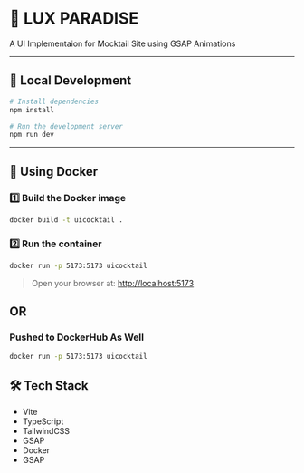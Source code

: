 # 🚀 LUX PARADISE

A UI Implementaion for Mocktail Site using GSAP Animations 

---

## 🧪 Local Development

```bash
# Install dependencies
npm install

# Run the development server
npm run dev
```

---

## 🐳 Using Docker

### 1️⃣ Build the Docker image

```bash
docker build -t uicocktail .
```

### 2️⃣ Run the container

```bash
docker run -p 5173:5173 uicocktail
```

> Open your browser at: [http://localhost:5173](http://localhost:5173)

## OR

### Pushed to DockerHub As Well

```bash
docker run -p 5173:5173 uicocktail
```

## 🛠 Tech Stack

- Vite
- TypeScript
- TailwindCSS
- GSAP
- Docker
- GSAP
